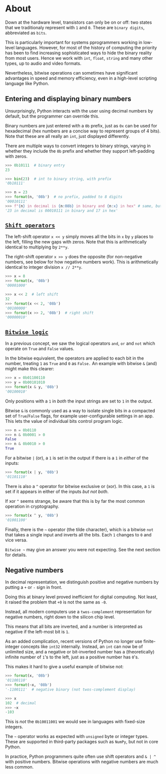 # About

Down at the hardware level, transistors can only be on or off: two states that we traditionaly represent with `1` and `0`. 
These are `binary digits`, abbreviated as `bits`.

This is particularly important for systems pprogrammers working in low-level languages.
However, for most of the history of computing the priority has been to find increasing sophisticated ways to hide the binary reality from most users.
Hence we work with `int`, `float`, `string` and many other types, up to audio and video formats.

Nevertheless, bitwise operations can sometimes have significant advantages in speed and memory efficiency, even in a high-level scripting language like Python.

## Entering and displaying binary numbers

Unsurprisingly, Python interacts with the user using decimal numbers by default, but the programmer can override this.

Binary numbers are just entered with a `0b` prefix, just as `0x` can be used for hexadecimal (hex numbers are a concise way to represent groups of 4 bits).
Note that these are all really an `int`, just displayed differently.

There are multiple ways to convert integers to binary strings, varying in whether they include the `0b` prefix and whether they support left-padding with zeros.

```python
>>> 0b10111  # binary entry
23

>>> bin(23)  # int to binary string, with prefix
'0b10111'

>>> n = 23
>>> format(n, '08b')  # no prefix, padded to 8 digits
'00010111'
>>> f"{n} in decimal is {n:08b} in binary and {n:x} in hex" # same, but using an f-string
'23 in decimal is 00010111 in binary and 17 in hex'
```

## [`Shift operators`][bitwise-operators]

The left-shift operator `x << y` simply moves all the bits in `x` by `y` places to the left, filling the new gaps with zeros.
Note that this is arithmetically identical to multiplying by `2**y`.

The right-shift operator `x >> y` does the opposite (for non-negative numbers, see below for how negative numbers work).
This is arithmetically identical to integer division `x // 2**y`.

```python
>>> x = 8
>>> format(x, '08b')
'00001000'

>>> x << 2  # left shift 
32
>>> format(x << 2, '08b')
'00100000'
>>> format(x >> 2, '08b')  # right shift
'00000010'
```

## [`Bitwise logic`][bitwise-operators]

In a previous concept, we saw the logical operators `and`, `or` and `not` which operate on `True` and `False` values.

In the bitwise equivalent, the operators are applied to each bit in the number, treating `1` as `True` and `0` as `False.`
An example with bitwise `&` (and) might make this clearer:

```python
>>> x = 0b01100110
>>> y = 0b00101010
>>> format(x & y, '08b')
'00100010'
```

Only positions with a `1` in _both_ the input strings are set to `1` in the output.

Bitwise `&` is commonly used as a way to isolate single bits in a compacted set of `True`/`False` flags, for example user-configurable settings in an app.
This lets the value of individual bits control program logic.

```python
>>> n = 0b0110
>>> n & 0b0001 > 0
False
>>> n & 0b0010 > 0
True
```

For a bitwise `|` (or), a `1` is set in the output if there is a `1` in _either_ of the inputs:

```python
>>> format(x | y, '08b')
'01101110'
```

There is also a `^` operator for bitwise exclusive or (xor).
In this case, a `1` is set if it appears in either of the inputs _but not both_.

If xor `^` seems strange, be aware that this is by far the most common operation in cryptography.

```python
>>> format(x ^ y, '08b')
'01001100'
```

Finally, there is the `~` operator (the tilde character), which is a bitwise `not` that takes a single input and inverts all the bits.
Each `1` changes to `0` and vice versa.

`Bitwise ~` may give an answer you were not expecting.
See the next section for details.

## Negative numbers

In decimal representation, we distinguish positive and negative numbers by putting a `+` or `-` sign in front.

Doing this at binary level proved inefficient for digital computing.
Not least, it raised the problem that `+0` is not the same as `-0`.

Instead, all modern computers use a `twos-complement` representation for negative numbers, right down to the silicon chip level.

This means that all bits are inverted, and a number is interpreted as negative if the left-most bit is `1`.

As an added complication, recent versions of Python no longer use finite-integer concepts like `int32` internally.
Instead, an `int` can now be of unlimited size, and a negative or bit-inverted number has a (theoretically) infinite number of `1`'s to the left, just as a positive number has `0`'s.

This makes it hard to give a useful example of bitwise not:

```python
>>> format(x, '08b')
'01100110'
>>> format(~x, '08b')
'-1100111'  # negative binary (not twos-complement display)

>>> x
102  # decimal
>>> ~x
-103
```

This is _not_ the `0b10011001` we would see in languages with fixed-size integers.

The `~` operator works as expected with `unsigned` byte or integer types.
These are supported in third-party packages such as `NumPy`, but not in core Python.

In practice, Python programmers quite often use shift operators and `& | ^` with positive numbers.
Bitwise operations with negative numbers are much less common.



[bitwise-operators]: https://wiki.python.org/moin/BitwiseOperators
